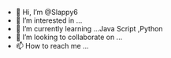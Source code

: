 - 👋 Hi, I’m @Slappy6
- 👀 I’m interested in ...
- 🌱 I’m currently learning ...Java Script ,Python
- 💞️ I’m looking to collaborate on ...
- 📫 How to reach me ...

<!---
Slappy6/Slappy6 is a ✨ special ✨ repository because its `README.md` (this file) appears on your GitHub profile.
You can click the Preview link to take a look at your changes.
--->
